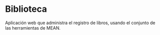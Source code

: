 # Biblioteca
Aplicación web que administra el registro de libros, usando el conjunto de las herramientas de MEAN.
